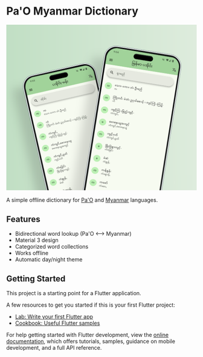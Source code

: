 # Pa'O Myanmar Dictionary

<picture>
  <source media="(prefers-color-scheme: dark)" srcset="https://github.com/KhunHtetzNaing/pao-myanmar-dictionary/blob/main/files/playstore/dark.png?raw=true">
  <source media="(prefers-color-scheme: light)" srcset="https://github.com/KhunHtetzNaing/pao-myanmar-dictionary/blob/main/files/playstore/light.png?raw=true">
  <img alt="Pa'O Myanmar Dictionary" src="https://github.com/KhunHtetzNaing/pao-myanmar-dictionary/blob/main/files/playstore/promo.png?raw=true">
</picture>

A simple offline dictionary for [Pa'O](https://en.wikipedia.org/wiki/Pa%27O_language) and [Myanmar](https://en.wikipedia.org/wiki/Burmese_language) languages.

## Features

- Bidirectional word lookup (Pa'O ⟷ Myanmar)
- Material 3 design
- Categorized word collections
- Works offline
- Automatic day/night theme

## Getting Started

This project is a starting point for a Flutter application.

A few resources to get you started if this is your first Flutter project:

- [Lab: Write your first Flutter app](https://docs.flutter.dev/get-started/codelab)
- [Cookbook: Useful Flutter samples](https://docs.flutter.dev/cookbook)

For help getting started with Flutter development, view the
[online documentation](https://docs.flutter.dev/), which offers tutorials,
samples, guidance on mobile development, and a full API reference.
